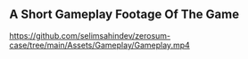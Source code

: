 ## A Short Gameplay Footage Of The Game

https://github.com/selimsahindev/zerosum-case/tree/main/Assets/Gameplay/Gameplay.mp4
